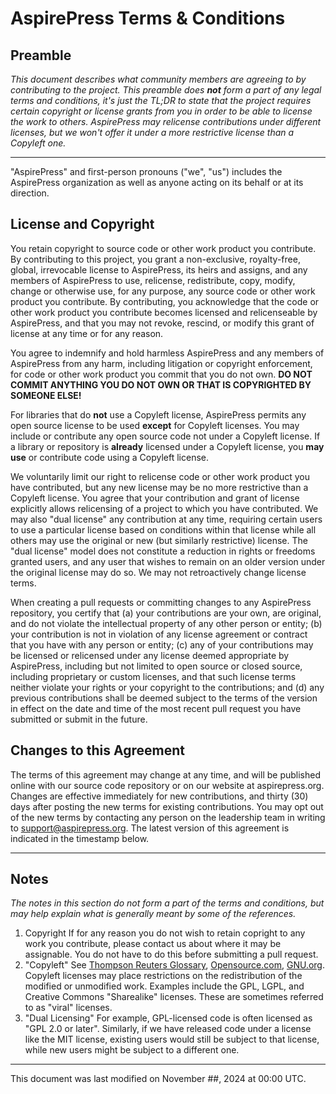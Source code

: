 # AspirePress Terms & Conditions

## Preamble

<em>This document describes what community members are agreeing to by contributing to the project. This preamble does **not** form a part of any legal terms and conditions, it's just the TL;DR to state that the project requires certain copyright or license grants from you in order to be able to license the work to others. AspirePress may relicense contributions under different licenses, but we won't offer it under a more restrictive license than a Copyleft one.</em>

-----

"AspirePress" and first-person pronouns ("we", "us") includes the AspirePress organization as well as anyone acting on its behalf or at its direction.

## License and Copyright

You retain copyright to source code or other work product you contribute. By contributing to this project, you grant a non-exclusive, royalty-free, global, irrevocable license to AspirePress, its heirs and assigns, and any members of AspirePress to use, relicense, redistribute, copy, modify, change or otherwise use, for any purpose, any source code or other work product you contribute. By contributing, you acknowledge that the code or other work product you contribute becomes licensed and relicenseable by AspirePress, and that you may not revoke, rescind, or modify this grant of license at any time or for any reason.

You agree to indemnify and hold harmless AspirePress and any members of AspirePress from any harm, including litigation or copyright enforcement, for code or other work product you commit that you do not own. **DO NOT COMMIT ANYTHING YOU DO NOT OWN OR THAT IS COPYRIGHTED BY SOMEONE ELSE!**

For libraries that do **not** use a Copyleft license, AspirePress permits any open source license to be used **except** for Copyleft licenses. You may include or contribute any open source code not under a Copyleft license. If a library or repository is **already** licensed under a Copyleft license, you **may use** or contribute code using a Copyleft license.

We voluntarily limit our right to relicense code or other work product you have contributed, but any new license may be no more restrictive than a Copyleft license. You agree that your contribution and grant of license explicitly allows relicensing of a project to which you have contributed. We may also "dual license" any contribution at any time, requiring certain users to use a particular license based on conditions within that license while all others may use the original or new (but similarly restrictive) license. The "dual license" model does not constitute a reduction in rights or freedoms granted users, and any user that wishes to remain on an older version under the original license may do so. We may not retroactively change license terms.

When creating a pull requests or committing changes to any AspirePress repository, you certify that
  (a) your contributions are your own, are original, and do not violate the intellectual property of any other person or entity;
  (b) your contribution is not in violation of any license agreement or contract that you have with any person or entity;
  (c) any of your contributions may be licensed or relicensed under any license deemed appropriate by AspirePress, including but not limited to open source or closed source, including proprietary or custom licenses, and that such license terms neither violate your rights or your copyright to the contributions; and
  (d) any previous contributions shall be deemed subject to the terms of the version in effect on the date and time of the most recent pull request you have submitted or submit in the future.

## Changes to this Agreement

The terms of this agreement may change at any time, and will be published online with our source code repository or on our website at aspirepress.org. Changes are effective immediately for new contributions, and thirty (30) days after posting the new terms for existing contributions. You may opt out of the new terms by contacting any person on the leadership team in writing to support@aspirepress.org. The latest version of this agreement is indicated in the timestamp below.

-----

## Notes

<em>The notes in this section do not form a part of the terms and conditions, but may help explain what is generally meant by some of the references.</em>

1. Copyright
   If for any reason you do not wish to retain copright to any work you contribute, please contact us about where it may be assignable. You do not have to do this before submitting a pull request.
2. "Copyleft"
  See [Thompson Reuters Glossary](https://ca.practicallaw.thomsonreuters.com/Search/Results.html?query=copyleft&isPremiumAdvanceSearch=false&contentType=KNOWHOW_GLOBAL&querySubmissionGuid=i0a89af7a0000019331c06080e56701e3&categoryPageUrl=Home%2FPracticalLawGlobal&scopedSearchContext=%7B%22Type%22%3A%22PLGlobalPracticeArea%22%2C%22hasAllContent%22%3Atrue%2C%22defaultOption%22%3A%7B%22ContentType%22%3A%22KNOWHOW_GLOBAL%22%2C%22CollectionSet%22%3A%22w_plc_uk_gbl_all%22%2C%22Title%22%3A%22All%20Global%20Content%22%2C%22ViewExpression%22%3A%22%22%2C%22ScopedFacet%22%3A%22%22%2C%22ScopedJurisdiction%22%3A%22%22%2C%22ScopedPageUrl%22%3A%22Home%2FPracticalLawGlobal%22%7D%2C%22otherOptions%22%3A%5B%5D%7D&searchId=i0a89af7a0000019331bfa808c6b3751e&collectionSet=w_plc_uk_gbl_all&transitionType=ListViewType&contextData=(sc.Search)), [Opensource.com](https://opensource.com/resources/what-is-copyleft), [GNU.org](https://www.gnu.org/licenses/copyleft.en.html). Copyleft licenses may place restrictions on the redistribution of the modified or unmodified work. Examples include the GPL, LGPL, and Creative Commons "Sharealike" licenses. These are sometimes referred to as "viral" licenses.
3. "Dual Licensing"
  For example, GPL-licensed code is often licensed as "GPL 2.0 or later". Similarly, if we have released code under a license like the MIT license, existing users would still be subject to that license, while new users might be subject to a different one.

-----

This document was last modified on November ##, 2024 at 00:00 UTC.
